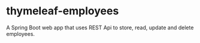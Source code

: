 # thymeleaf-employees
 A Spring Boot web app that uses REST Api to store, read, update and delete employees.
